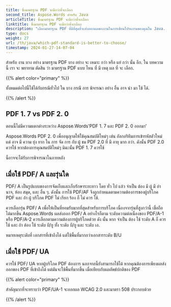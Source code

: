 ```yaml
---
title: ซึ่งมาตรฐาน PDF จะดีกว่าที่จะเลือก
second_title: Aspose.Words สําหรับ Java
articleTitle: ซึ่งมาตรฐาน PDF จะดีกว่าที่จะเลือก
linktitle: ซึ่งมาตรฐาน PDF จะดีกว่าที่จะเลือก
description: "เลือกมาตรฐาน PDF ที่ดีที่สุดที่จะส่งออกผลของงานในการเขียนโปรแกรมของคุณใน Java. ซึ่งมาตรฐาน PDF ดีกว่า – PDF 1. 7, PDF 2. 0, PDF/A-1, PDF/A-2 หรือ PDF/UA"
type: docs
weight: 27
url: /th/java/which-pdf-standard-is-better-to-choose/
timestamp: 2024-01-27-14-07-04
---
```


สําหรับ งาน บาง อย่าง มาตรฐาน PDF บาง อย่าง จะ เหมาะ กว่า หรือ แย่ กว่า นั้น อีก. ใน บทความ นี้ เรา จะ พยายาม ตัดสิน ว่า มาตรฐาน PDF แบบ ไหน ที่ มี เหตุ ผล ที่ จะ เลือก.

{{% alert color="primary" %}}

ทั้งหมดต่อไปนี้ใช้ได้กับกรณีทั่วไป ใน บาง กรณี การ พิจารณา อย่าง อื่น อาจ นํา มา ใช้ ได้.

{{% /alert %}}

## PDF 1. 7 vs PDF 2. 0

ตอนนี้ไม่มีความแตกต่างระหว่าง Aspose.Words'PDF 1. 7 และ PDF 2. 0 ออกมา'

Aspose.Words PDF 2. 0 เพื่ออนุญาตให้ใช้คุณสมบัติใหม่ๆ เช่น อัลกอริทึมการเข้ารหัสตัวใหม่ แต่ อาจ มี ความ ยุ่ง ยาก ใน การ จัด การ กับ ผู้ ชม PDF 2.0 ที่ มี อายุ มาก กว่า. ดังนั้น PDF 2.0 ควรใช้ หากต้องการคุณสมบัติใหม่ๆ มิฉะนั้น PDF 1. 7 ควรใช้

นี้อาจจะได้รับการพิจารณาในภายหลัง

## เมื่อใช้ PDF/ A และรุ่นใด

PDF/ A เป็นรูปแบบของการจัดเก็บและเก็บรักษาระยะยาว โดย ทั่ว ไป แล้ว จําเป็น ต้อง มี ผู้ มี อํานาจ, ห้อง สมุด, และ อื่น ๆ. ดังนั้น การใช้ PDF/AF จึงถูกกําหนดตามความต้องการของผู้บริโภค PDF และ ถ้า ผู้ บริโภค PDF ไม่ เรียก ร้อง ก็ ไม่ ควร ใช้.

ควรเลือกรุ่น PDF/ A เพื่อให้เป็นที่ยอมรับมากที่สุดสําหรับการบริโภค เนื่องจากรุ่นที่สูงกว่านี้ เชื่อถือได้มากขึ้น Aspose.Words ผลส่งออก PDF/ A อย่างไรก็ตาม ระดับความต่อเนื่องของ PDF/A-1 หรือ PDF/A-2 ควรเลือกตามความต้องการผู้บริโภคด้วย ดัง นั้น หาก จําเป็น ต้อง ใช้ ระดับ A ก็ ควร ใช้ และ ถ้า ต้อง ใช้ ระดับ บี/ยู ทั้ง ระดับ บี/ยู และ ระดับ เอ.

หมายเหตุระดับที่ เอกสารที่เข้าถึงได้ แต่ใช้พื้นที่มากกว่าเอกสารระดับ B/U

## เมื่อใช้ PDF/ UA

ควรใช้ PDF/ UA หากผู้บริโภค PDF ต้องการ นอกจากนี้ยังสามารถใช้ได้ หากคุณต้องการเพียงผลส่งออกของ PDF ที่เข้าถึงได้ แต่มันจะใช้พื้นที่มากขึ้น เมื่อเทียบกับผลลัพธ์ปกติของ PDF

{{% alert color="primary" %}}

สําคัญมากที่จะทราบว่า PDF/UA-1 จะออกผล WCAG 2.0 และมาตรา 508 ประกอบด้วย

{{% /alert %}}
